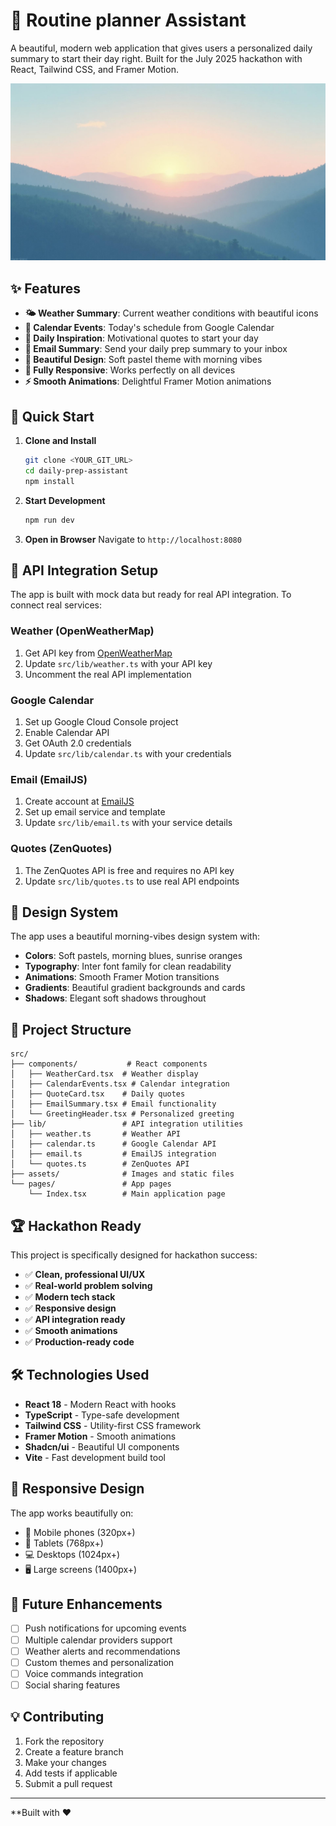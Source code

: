 # 🌅 Routine planner Assistant

A beautiful, modern web application that gives users a personalized daily summary to start their day right. Built for the July 2025 hackathon with React, Tailwind CSS, and Framer Motion.

![Daily Routine Assistant](src/assets/morning-hero.jpg)

## ✨ Features

- **🌤️ Weather Summary**: Current weather conditions with beautiful icons
- **📅 Calendar Events**: Today's schedule from Google Calendar
- **💬 Daily Inspiration**: Motivational quotes to start your day
- **📧 Email Summary**: Send your daily prep summary to your inbox
- **🎨 Beautiful Design**: Soft pastel theme with morning vibes
- **📱 Fully Responsive**: Works perfectly on all devices
- **⚡ Smooth Animations**: Delightful Framer Motion animations

## 🚀 Quick Start

1. **Clone and Install**
   ```bash
   git clone <YOUR_GIT_URL>
   cd daily-prep-assistant
   npm install
   ```

2. **Start Development**
   ```bash
   npm run dev
   ```

3. **Open in Browser**
   Navigate to `http://localhost:8080`

## 🔧 API Integration Setup

The app is built with mock data but ready for real API integration. To connect real services:

### Weather (OpenWeatherMap)
1. Get API key from [OpenWeatherMap](https://openweathermap.org/api)
2. Update `src/lib/weather.ts` with your API key
3. Uncomment the real API implementation

### Google Calendar
1. Set up Google Cloud Console project
2. Enable Calendar API
3. Get OAuth 2.0 credentials
4. Update `src/lib/calendar.ts` with your credentials

### Email (EmailJS)
1. Create account at [EmailJS](https://www.emailjs.com/)
2. Set up email service and template
3. Update `src/lib/email.ts` with your service details

### Quotes (ZenQuotes)
1. The ZenQuotes API is free and requires no API key
2. Update `src/lib/quotes.ts` to use real API endpoints

## 🎨 Design System

The app uses a beautiful morning-vibes design system with:
- **Colors**: Soft pastels, morning blues, sunrise oranges
- **Typography**: Inter font family for clean readability
- **Animations**: Smooth Framer Motion transitions
- **Gradients**: Beautiful gradient backgrounds and cards
- **Shadows**: Elegant soft shadows throughout

## 📁 Project Structure

```
src/
├── components/           # React components
│   ├── WeatherCard.tsx  # Weather display
│   ├── CalendarEvents.tsx # Calendar integration
│   ├── QuoteCard.tsx    # Daily quotes
│   ├── EmailSummary.tsx # Email functionality
│   └── GreetingHeader.tsx # Personalized greeting
├── lib/                 # API integration utilities
│   ├── weather.ts       # Weather API
│   ├── calendar.ts      # Google Calendar API
│   ├── email.ts         # EmailJS integration
│   └── quotes.ts        # ZenQuotes API
├── assets/              # Images and static files
└── pages/               # App pages
    └── Index.tsx        # Main application page
```

## 🏆 Hackathon Ready

This project is specifically designed for hackathon success:
- ✅ **Clean, professional UI/UX**
- ✅ **Real-world problem solving**
- ✅ **Modern tech stack**
- ✅ **Responsive design**
- ✅ **API integration ready**
- ✅ **Smooth animations**
- ✅ **Production-ready code**

## 🛠️ Technologies Used

- **React 18** - Modern React with hooks
- **TypeScript** - Type-safe development
- **Tailwind CSS** - Utility-first CSS framework
- **Framer Motion** - Smooth animations
- **Shadcn/ui** - Beautiful UI components
- **Vite** - Fast development build tool

## 📱 Responsive Design

The app works beautifully on:
- 📱 Mobile phones (320px+)
- 📱 Tablets (768px+)
- 💻 Desktops (1024px+)
- 🖥️ Large screens (1400px+)

## 🎯 Future Enhancements

- [ ] Push notifications for upcoming events
- [ ] Multiple calendar providers support
- [ ] Weather alerts and recommendations
- [ ] Custom themes and personalization
- [ ] Voice commands integration
- [ ] Social sharing features

## 💡 Contributing

1. Fork the repository
2. Create a feature branch
3. Make your changes
4. Add tests if applicable
5. Submit a pull request

---

**Built with ❤️ 
